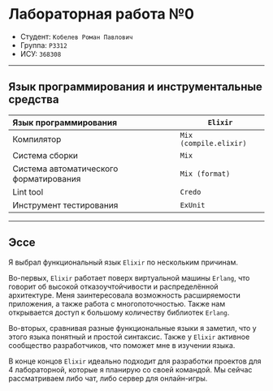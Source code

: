 # Лабораторная работа №0

- Студент: `Кобелев Роман Павлович`
- Группа: `P3312`
- ИСУ: `368308`

---

## Язык программирования и инструментальные средства

| Язык программирования                  | `Elixir`               |
|:---------------------------------------|------------------------|
| Компилятор                             | `Mix (compile.elixir)` |
| Система сборки                         | `Mix`                  |
| Система автоматического форматирования | `Mix (format)`         |
| Lint tool                              | `Credo`                |
| Инструмент тестирования                | `ExUnit`               |

---

## Эссе 

Я выбрал функциональный язык `Elixir` по нескольким причинам.

Во-первых, `Elixir` работает поверх виртуальной машины `Erlang`, что говорит об высокой отказоучтойчивости и распределённой архитектуре. Меня заинтересовала возможность расширяемости приложения, а также работа с многопоточностью. Также нам открывается доступ к большому количеству библиотек `Erlang`.

Во-вторых, сравнивая разные функциональные языки я заметил, что у этого языка понятный и простой синтаксис. Также у `Elixir` активное сообщество разработчиков, что поможет мне в изучении языка.



В конце концов `Elixir` идеально подходит для разработки проектов для 4 лабораторной, которые я планирую со своей командой. Мы сейчас рассматриваем либо чат, либо сервер для онлайн-игры.
